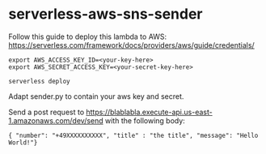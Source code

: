 # serverless-aws-sns-sender


Follow this guide to deploy this lambda to AWS: 
https://serverless.com/framework/docs/providers/aws/guide/credentials/

```
export AWS_ACCESS_KEY_ID=<your-key-here>
export AWS_SECRET_ACCESS_KEY=<your-secret-key-here>

serverless deploy
```

Adapt sender.py to contain your aws key and secret. 

Send a post request to https://blablabla.execute-api.us-east-1.amazonaws.com/dev/send with the following body:

```
{ "number": "+49XXXXXXXXXX", "title" : "the title", "message": "Hello World!"}
```

